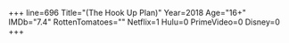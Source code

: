 +++
line=696
Title="(The Hook Up Plan)"
Year=2018
Age="16+"
IMDb="7.4"
RottenTomatoes=""
Netflix=1
Hulu=0
PrimeVideo=0
Disney=0
+++

